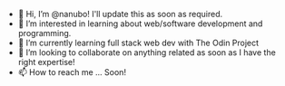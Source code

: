 - 👋 Hi, I’m @nanubo! I'll update this as soon as required.
- 👀 I’m interested in learning about web/software development and programming.
- 🌱 I’m currently learning full stack web dev with The Odin Project
- 💞️ I’m looking to collaborate on anything related as soon as I have the right expertise!
- 📫 How to reach me ... Soon!

<!---
nanubo/nanubo is a ✨ special ✨ repository because its `README.md` (this file) appears on your GitHub profile.
You can click the Preview link to take a look at your changes.
--->
